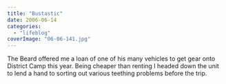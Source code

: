 ```yaml
---
title: "Bustastic"
date: 2006-06-14
categories: 
  - "lifeblog"
coverImage: "06-06-141.jpg"
---
```


The Beard offered me a loan of one of his many vehicles to get gear onto District Camp this year. Being cheaper than renting I headed down the unit to lend a hand to sorting out various teething problems before the trip.
